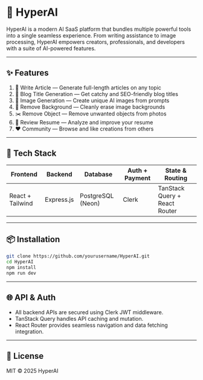 # 🚀 HyperAI

HyperAI is a modern AI SaaS platform that bundles multiple powerful tools into a single seamless experience. From writing assistance to image processing, HyperAI empowers creators, professionals, and developers with a suite of AI-powered features.

---

## ✨ Features

1. 📝 Write Article — Generate full-length articles on any topic
2. 🧠 Blog Title Generation — Get catchy and SEO-friendly blog titles
3. 🎨 Image Generation — Create unique AI images from prompts
4. 🧼 Remove Background — Cleanly erase image backgrounds
5. ✂️ Remove Object — Remove unwanted objects from photos
6. 📄 Review Resume — Analyze and improve your resume
7. ❤️ Community — Browse and like creations from others

---

## 🧱 Tech Stack

| Frontend         | Backend    | Database          | Auth + Payment | State & Routing               |
| ---------------- | ---------- | ----------------- | -------------- | ----------------------------- |
| React + Tailwind | Express.js | PostgreSQL (Neon) | Clerk          | TanStack Query + React Router |

---

## 📦 Installation

```bash
git clone https://github.com/yourusername/HyperAI.git
cd HyperAI
npm install
npm run dev
```

---

## 🌐 API & Auth

- All backend APIs are secured using Clerk JWT middleware.
- TanStack Query handles API caching and mutation.
- React Router provides seamless navigation and data fetching integration.

---

## 📄 License

MIT © 2025 HyperAI
